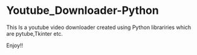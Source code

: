 # Youtube_Downloader-Python

This Is a youtube video downloader created using Python librariries which are pytube,Tkinter etc.

Enjoy!!
